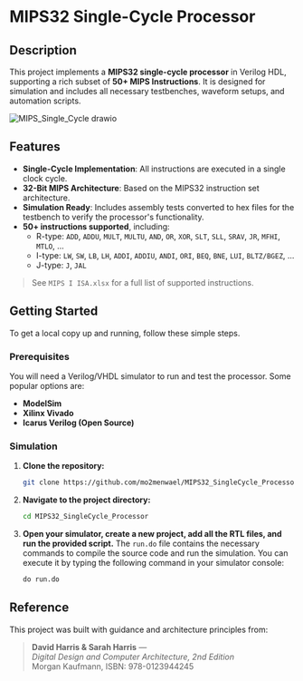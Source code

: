 # MIPS32 Single-Cycle Processor

## Description

This project implements a **MIPS32 single-cycle processor** in Verilog HDL, supporting a rich subset of **50+ MIPS Instructions**. It is designed for simulation and includes all necessary testbenches, waveform setups, and automation scripts.

![MIPS_Single_Cycle drawio](https://github.com/user-attachments/assets/348bea3a-c9a1-41dc-8622-eca2f728d199)



## Features

* **Single-Cycle Implementation**: All instructions are executed in a single clock cycle.
* **32-Bit MIPS Architecture**: Based on the MIPS32 instruction set architecture.
* **Simulation Ready**: Includes assembly tests converted to hex files for the testbench to verify the processor's functionality.
* **50+ instructions supported**, including:
  - R-type: `ADD`, `ADDU`, `MULT`, `MULTU`, `AND`, `OR`, `XOR`, `SLT`, `SLL`, `SRAV`, `JR`, `MFHI`, `MTLO`, ...
  - I-type: `LW`, `SW`, `LB`, `LH`, `ADDI`, `ADDIU`, `ANDI`, `ORI`, `BEQ`, `BNE`, `LUI`, `BLTZ/BGEZ`, ...
  - J-type: `J`, `JAL`
 
>  See `MIPS I ISA.xlsx` for a full list of supported instructions.

## Getting Started

To get a local copy up and running, follow these simple steps.

### Prerequisites

You will need a Verilog/VHDL simulator to run and test the processor. Some popular options are:
* **ModelSim**
* **Xilinx Vivado**
* **Icarus Verilog (Open Source)**

### Simulation

1. **Clone the repository:**
    ```sh
    git clone https://github.com/mo2menwael/MIPS32_SingleCycle_Processor.git
    ```
2. **Navigate to the project directory:**
    ```sh
    cd MIPS32_SingleCycle_Processor
    ```
3. **Open your simulator, create a new project, add all the RTL files, and run the provided script.** The `run.do` file contains the necessary commands to compile the source code and run the simulation. You can execute it by typing the following command in your simulator console:
    ```tcl
    do run.do
    ```

## Reference

This project was built with guidance and architecture principles from:

> **David Harris & Sarah Harris** —  
> _Digital Design and Computer Architecture, 2nd Edition_  
> Morgan Kaufmann, ISBN: 978-0123944245
